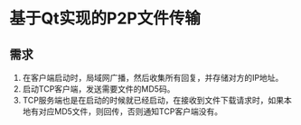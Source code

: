 # 基于Qt实现的P2P文件传输

## 需求

1. 在客户端启动时，局域网广播，然后收集所有回复，并存储对方的IP地址。  
2. 启动TCP客户端，发送需要文件的MD5码。  
3. TCP服务端也是在启动的时候就已经启动，在接收到文件下载请求时，如果本地有对应MD5文件，则回传，否则通知TCP客户端没有。  